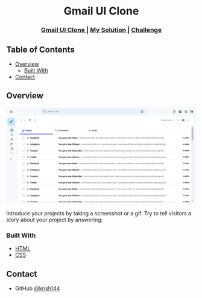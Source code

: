 <!-- Please update value in the {}  -->

<h1 align="center">Gmail UI Clone</h1>


<div align="center">
  <h3>
    <a href="https://my-gmail-clone-wesite.netlify.app/">
      Gmail UI Clone
    </a>
    <span> | </span>
    <a href="https://github.com/krish144/GmailClone">
      My Solution
    </a>
    <span> | </span>
    <a href="https://devchallenges.io/challenges/wBunSb7FPrIepJZAg0sY">
      Challenge
    </a>
  </h3>
</div>

<!-- TABLE OF CONTENTS -->

## Table of Contents

- [Overview](#overview)
  - [Built With](#built-with)
- [Contact](#contact)

<!-- OVERVIEW -->

## Overview

![screenshot](https://github.com/krish144/GmailClone/blob/main/Gmail%20UI%20Clone/gmailClone.png)

Introduce your projects by taking a screenshot or a gif. Try to tell visitors a story about your project by answering:

### Built With

<!-- This section should list any major frameworks that you built your project using. Here are a few examples.-->

- [HTML](https://html.com/)
- [CSS](https://css.com/)


## Contact


- GitHub [@krish144](https://github.com/krish144)

